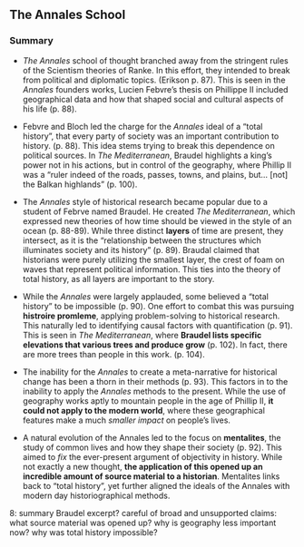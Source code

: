 ## The Annales School
### Summary

- *The Annales* school of thought branched away from the stringent rules of the Scientism theories of Ranke. In this effort, they intended to break from political and diplomatic topics. (Erikson p. 87). This is seen in the *Annales* founders works, Lucien Febvre’s thesis on Phillippe II included geographical data and how that shaped social and cultural aspects of his life (p. 88). 

- Febvre and Bloch led the charge for the *Annales* ideal of a “total history”, that every party of society was an important contribution to history. (p. 88). This idea stems trying to break this dependence on political sources. In *The Mediterranean*, Braudel highlights a king’s power not in his actions, but in control of the geography, where Phillip II was a “ruler indeed of the roads, passes, towns, and plains, but… [not] the Balkan highlands” (p. 100). 

- The *Annales* style of historical research became popular due to a student of Febrve named Braudel. He created *The Mediterranean*, which expressed new theories of how time should be viewed in the style of an ocean (p. 88-89). While three distinct **layers** of time are present, they intersect, as it is the “relationship between the structures which illuminates society and its history” (p. 89). Braudal claimed that historians were purely utilizing the smallest layer, the crest of foam on waves that represent political information. This ties into the theory of total history, as all layers are important to the story. 

- While the *Annales* were largely applauded, some believed a “total history” to be impossible (p. 90). One effort to combat this was pursuing **histroire promleme**, applying problem-solving to historical research. This naturally led to identifying causal factors with quantification (p. 91). This is seen in *The Mediterranean*, where **Braudel lists specific elevations that various trees and produce grow** (p. 102). In fact, there are more trees than people in this work. (p. 104). 

- The inability for the *Annales* to create a meta-narrative for historical change has been a thorn in their methods (p. 93). This factors in to the inability to apply the *Annales* methods to the present. While the use of geography works aptly to mountain people in the age of Phillip II, **it could not apply to the modern world**, where these geographical features make a much *smaller impact* on people’s lives. 

- A natural evolution of the Annales led to the focus on **mentalites**, the study of common lives and how they shape their society (p. 92). This aimed to *fix* the ever-present argument of objectivity in history. While not exactly a new thought, **the application of this opened up an incredible amount of source material to a historian**. Mentalites links back to “total history”, yet further aligned the ideals of the Annales with modern day historiographical methods. 

8: summary Braudel excerpt? careful of broad and unsupported claims: what source material was opened up? why is geography less important now? why was total history impossible?
